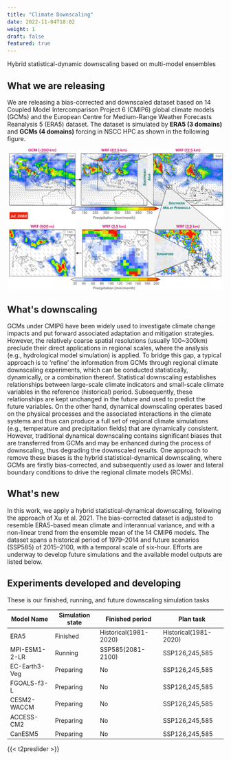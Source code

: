 ```yaml
---
title: "Climate Downscaling"
date: 2022-11-04T18:02
weight: 1
draft: false
featured: true
---
```

Hybrid statistical-dynamic downscaling based on multi-model ensembles

## What we are releasing

We are releasing a bias-corrected and downscaled dataset based on 14 Coupled Model Intercomparison Project 6 (CMIP6) global climate models (GCMs) and the European Centre for Medium-Range Weather Forecasts Reanalysis 5 (ERA5) dataset. The dataset is simulated by **ERA5 (3 domains)** and **GCMs (4 domains)** forcing in NSCC HPC as shown in the following figure.

![CMIP6 Downscling](/images/rdomains.png)

## What's downscaling
GCMs under CMIP6 have been widely used to investigate climate change impacts and put forward associated adaptation and mitigation strategies. However, the relatively coarse spatial resolutions (usually 100~300km) preclude their direct applications in regional scales, where the analysis (e.g., hydrological model simulation) is applied. To bridge this gap, a typical approach is to ‘refine’ the information from GCMs through regional climate downscaling experiments, which can be conducted statistically, dynamically, or a combination thereof. Statistical downscaling establishes relationships between large-scale climate indicators and small-scale climate variables in the reference (historical) period. Subsequently, these relationships are kept unchanged in the future and used to predict the future variables. On the other hand, dynamical downscaling operates based on the physical processes and the associated interactions in the climate systems and thus can produce a full set of regional climate simulations (e.g., temperature and precipitation fields) that are dynamically consistent. However, traditional dynamical downscaling contains significant biases that are transferred from GCMs and may be enhanced during the process of downscaling, thus degrading the downscaled results. One approach to remove these biases is the hybrid statistical-dynamical downscaling, where GCMs are firstly bias-corrected, and subsequently used as lower and lateral boundary conditions to drive the regional climate models (RCMs).

## What's new
In this work, we apply a hybrid statistical-dynamical downscaling, following the approach of Xu et al. 2021. The bias-corrected dataset is adjusted to resemble ERA5-based mean climate and interannual variance, and with a non-linear trend from the ensemble mean of the 14 CMIP6 models. The dataset spans a historical period of 1979–2014 and future scenarios (SSP585) of 2015–2100, with a temporal scale of six-hour. Efforts are underway to develop future simulations and the available model outputs are listed below.
## Experiments developed and developing

These is our finished, running, and future downscaling simulation tasks

Model Name | Simulation state | Finished period	      | Plan task
--- | --- |-----------------------| ---
ERA5 | Finished | Historical(1981-2020) | Historical(1981-2020)
MPI-ESM1-2-LR | Running | SSP585(2081-2100)     | SSP126,245,585
EC-Earth3-Veg | Preparing | No                    | SSP126,245,585
FGOALS-f3-L	 | Preparing |  No                    | SSP126,245,585
CESM2-WACCM | Preparing |   No                   | SSP126,245,585
ACCESS-CM2 | Preparing |    No                  | SSP126,245,585
CanESM5 | Preparing |       No               | SSP126,245,585



{{< t2preslider >}}



